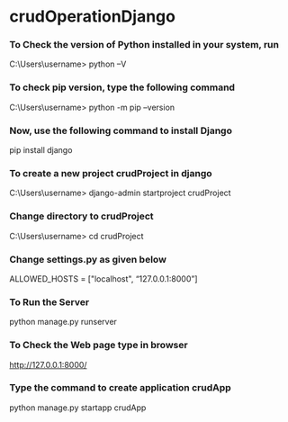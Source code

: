 # crudOperationDjango
### To Check the version of Python installed in your system, run
C:\Users\username> python –V
### To check pip version, type the following command
C:\Users\username> python -m pip –version
### Now, use the following command to install Django
pip install django
### To create a new project crudProject in django
C:\Users\username> django-admin startproject crudProject
### Change directory to crudProject
C:\Users\username> cd crudProject
### Change settings.py as given below
ALLOWED_HOSTS = ["localhost",  “127.0.0.1:8000”]
### To Run the Server
python manage.py runserver
### To Check the Web page type in browser
 http://127.0.0.1:8000/
### Type the command to create application crudApp
python manage.py startapp crudApp
